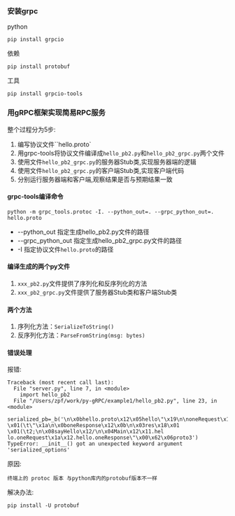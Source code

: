 ### 安装grpc
python
```
pip install grpcio
```
依赖
```
pip install protobuf
```
工具
```
pip install grpcio-tools
```

### 用gRPC框架实现简易RPC服务

整个过程分为5步:
1. 编写协议文件``hello.proto`
2. 用grpc-tools将协议文件编译成`hello_pb2.py`和`hello_pb2_grpc.py`两个文件
3. 使用文件`hello_pb2_grpc.py`的服务器Stub类,实现服务器端的逻辑
4. 使用文件`hello_pb2_grpc.py`的客户端Stub类,实现客户端代码
5. 分别运行服务器端和客户端,观察结果是否与预期结果一致

#### grpc-tools编译命令
```
python -m grpc_tools.protoc -I. --python_out=. --grpc_python_out=. hello.proto
```
* --python_out 指定生成hello_pb2.py文件的路径
* --grpc_python_out 指定生成hello_pb2_grpc.py文件的路径
* -I 指定协议文件`hello.proto`的路径

#### 编译生成的两个py文件
1. `xxx_pb2.py`文件提供了序列化和反序列化的方法
2. `xxx_pb2_grpc.py`文件提供了服务器Stub类和客户端Stub类


#### 两个方法
1. 序列化方法：`SerializeToString()`
2. 反序列化方法：`ParseFromString(msg: bytes)`

#### 错误处理
报错:
```
Traceback (most recent call last):
  File "server.py", line 7, in <module>
    import hello_pb2
  File "/Users/zpf/work/py-gRPC/example1/hello_pb2.py", line 23, in <module>
    serialized_pb=_b('\n\x0bhello.proto\x12\x05hello\"\x19\n\noneRequest\x12\x0b\n\x03say\x18\x01 \x01(\t\"\x1a\n\x0boneResponse\x12\x0b\n\x03res\x18\x01 \x01(\t2;\n\x08sayHello\x12/\n\x04Main\x12\x11.hel
lo.oneRequest\x1a\x12.hello.oneResponse\"\x00\x62\x06proto3')
TypeError: __init__() got an unexpected keyword argument 'serialized_options'
```
原因:
```
终端上的 protoc 版本 与python库内的protobuf版本不一样
```
解决办法:
```
pip install -U protobuf
```